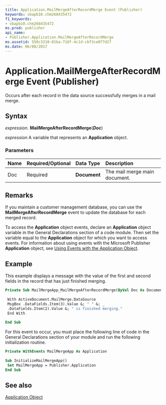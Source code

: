 ```yaml
---
title: Application.MailMergeAfterRecordMerge Event (Publisher)
keywords: vbapb10.chm268435472
f1_keywords:
- vbapb10.chm268435472
ms.prod: publisher
api_name:
- Publisher.Application.MailMergeAfterRecordMerge
ms.assetid: 550c3310-01ba-718f-4c1d-cbf3ce077d27
ms.date: 06/08/2017
---
```



# Application.MailMergeAfterRecordMerge Event (Publisher)

Occurs after each record in the data source successfully merges in a mail merge.


## Syntax

 _expression_. **MailMergeAfterRecordMerge**(**_Doc_**)

 _expression_ A variable that represents an  **Application** object.


### Parameters



|**Name**|**Required/Optional**|**Data Type**|**Description**|
|:-----|:-----|:-----|:-----|
|Doc|Required| **Document**|The mail merge main document.|

## Remarks

If you maintain a customer management database, you can use the  **MailMergeAfterRecordMerge** event to update the database for each merged record.

To access the  **Application** object events, declare an **Application** object variable in the General Declarations section of a code module. Then set the variable equal to the **Application** object for which you want to access events. For information about using events with the Microsoft Publisher **Application** object, see [Using Events with the Application Object](../publisher/Concepts/using-events-with-the-application-object-publisher.md).


## Example

This example displays a message with the value of the first and second fields in the record that has just finished merging.


```vb
Private Sub MailMergeApp_MailMergeAfterRecordMerge(ByVal Doc As Document) 
 
 With ActiveDocument.MailMerge.DataSource 
 MsgBox .DataFields.Item(3).Value &; " " &; _ 
 .DataFields.Item(2).Value &; " is finished merging." 
 End With 
 
End Sub
```

For this event to occur, you must place the following line of code in the General Declarations section of your module and run the following initialization routine.




```vb
Private WithEvents MailMergeApp As Application 
 
Sub InitializeMailMergeApp() 
 Set MailMergeApp = Publisher.Application 
End Sub
```


## See also


 [Application Object](Publisher.Application.md)

